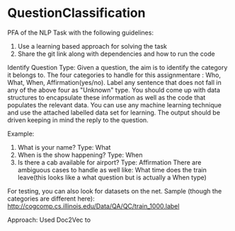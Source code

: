 # QuestionClassification

PFA of the NLP Task with the following guidelines:

1. Use a learning based approach for solving the task
2. Share the git link along with dependencies and how to run the code

Identify Question Type: Given a question, the aim is to identify the category it belongs to.
The four categories to handle for this assignmentare : Who, What, When, Affirmation(yes/no).
Label any sentence that does not fall in any of the above four as "Unknown" type.
You should come up with data structures to encapsulate these information as well as the code that populates the relevant data.
You can use any machine learning technique and use the attached labelled data set for learning. 
The output should be driven keeping in mind the reply to the question.

Example:
1. What is your name? Type: What
2. When is the show happening? Type: When
3. Is there a cab available for airport? Type: Affirmation
There are ambiguous cases to handle as well like:
What time does the train leave(this looks like a what question but is actually a When type)

For testing, you can also look for datasets on the net. Sample (though the categories are different here): 
http://cogcomp.cs.illinois.edu/Data/QA/QC/train_1000.label

Approach:
Used Doc2Vec to
